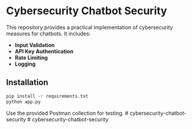 # Cybersecurity Chatbot Security

This repository provides a practical implementation of cybersecurity measures for chatbots. It includes:

- **Input Validation**
- **API Key Authentication**
- **Rate Limiting**
- **Logging**

## Installation

```bash
pip install -r requirements.txt
python app.py
```

Use the provided Postman collection for testing.
#   c y b e r s e c u r i t y - c h a t b o t - s e c u r i t y  
 #   c y b e r s e c u r i t y - c h a t b o t - s e c u r i t y  
 